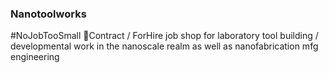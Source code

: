 ### Nanotoolworks 

#NoJobTooSmall 🔬Contract / ForHire job shop for laboratory tool building / developmental work in the nanoscale realm as well as nanofabrication mfg engineering
